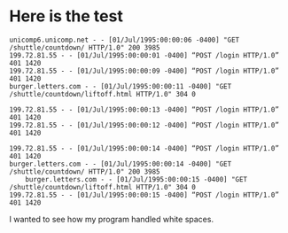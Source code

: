 
# Here is the test

    unicomp6.unicomp.net - - [01/Jul/1995:00:00:06 -0400] "GET /shuttle/countdown/ HTTP/1.0" 200 3985
    199.72.81.55 - - [01/Jul/1995:00:00:01 -0400] “POST /login HTTP/1.0” 401 1420
    199.72.81.55 - - [01/Jul/1995:00:00:09 -0400] “POST /login HTTP/1.0” 401 1420
    burger.letters.com - - [01/Jul/1995:00:00:11 -0400] "GET /shuttle/countdown/liftoff.html HTTP/1.0" 304 0

    199.72.81.55 - - [01/Jul/1995:00:00:13 -0400] “POST /login HTTP/1.0” 401 1420
    199.72.81.55 - - [01/Jul/1995:00:00:12 -0400] “POST /login HTTP/1.0” 401 1420

    199.72.81.55 - - [01/Jul/1995:00:00:14 -0400] “POST /login HTTP/1.0” 401 1420
    burger.letters.com - - [01/Jul/1995:00:00:14 -0400] "GET /shuttle/countdown/ HTTP/1.0" 200 3985
        burger.letters.com - - [01/Jul/1995:00:00:15 -0400] "GET /shuttle/countdown/liftoff.html HTTP/1.0" 304 0
    199.72.81.55 - - [01/Jul/1995:00:00:15 -0400] “POST /login HTTP/1.0” 401 1420
    
    
I wanted to see how my program handled white spaces.
